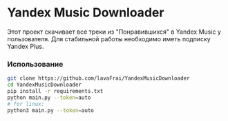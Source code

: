 # Yandex Music Downloader
Этот проект скачивает все треки из "Понравившихся" в Yandex Music у пользователя.
Для стабильной работы необходимо иметь подписку Yandex Plus.
### Использование
```bash
git clone https://github.com/lavaFrai/YandexMusicDownloader
cd YandexMusicDownloader
pip install -r requirements.txt
python main.py --token=auto
# for linux:
python3 main.py --token=auto
```